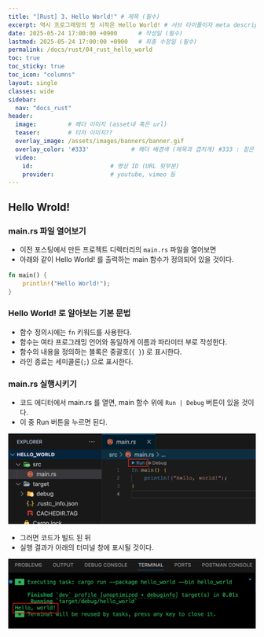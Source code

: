 ```yaml
---
title: "[Rust] 3. Hello World!" # 제목 (필수)
excerpt: 역시 프로그래밍의 첫 시작은 Hello World! # 서브 타이틀이자 meta description (필수)
date: 2025-05-24 17:00:00 +0900      # 작성일 (필수)
lastmod: 2025-05-24 17:00:00 +0900   # 최종 수정일 (필수)
permalink: /docs/rust/04_rust_hello_world
toc: true
toc_sticky: true
toc_icon: "columns"
layout: single
classes: wide
sidebar:
  nav: "docs_rust"
header: 
  image:         # 헤더 이미지 (asset내 혹은 url)
  teaser:        # 티저 이미지??
  overlay_image: /assets/images/banners/banner.gif
  overlay_color: '#333'            # 헤더 배경색 (제목과 겹치게) #333 : 짙은 회색 (필수)
  video:
    id:                      # 영상 ID (URL 뒷부분)
    provider:                # youtube, vimeo 등
---
```

<!--postNo: 20250524_004-->


## Hello Wrold!  

### main.rs 파일 열어보기  

- 이전 포스팅에서 만든 프로젝트 디렉터리의 `main.rs` 파일을 열어보면  
- 아래와 같이 Hello World! 를 출력하는 main 함수가 정의되어 있을 것이다.  

```rust
fn main() {
	println!("Hello World!");
}
```

### Hello World! 로 알아보는 기본 문법  

- 함수 정의시에는 `fn` 키워드를 사용한다.  
- 함수는 여타 프로그래밍 언어와 동일하게 이름과 파라미터 부로 작성한다.  
- 함수의 내용을 정의하는 블록은 중괄호(`{ }`) 로 표시한다.  
- 라인 종료는 세미콜론(`;`) 으로 표시한다.  

### main.rs 실행시키기  

- 코드 에디터에서 main.rs 를 열면, main 함수 위에  `Run | Debug` 버튼이 있을 것이다.  
- 이 중 Run 버튼을 누르면 된다.  

![](/assets/images/20250524_004_001.png)  

- 그러면 코드가 빌드 된 뒤  
- 실행 결과가 아래의 터미널 창에 표시될 것이다.  

![](/assets/images/20250524_004_002.png)  